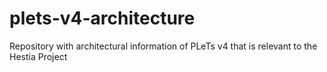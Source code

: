 # plets-v4-architecture
Repository with architectural information of PLeTs v4 that is relevant to the Hestia Project
